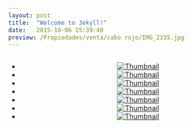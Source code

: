 ```yaml
---
layout: post
title:  "Welcome to Jekyll!"
date:   2015-10-06 15:39:40
preview: /Propiedades/venta/cabo rojo/IMG_2335.jpg
---
```


<center>
	<div class="mainImg">
		<img src="" class="custom">
	</div>
	<!--aqui comienza las fotos pequeñas -->
	<ul class="thumbnails">
	  <li>
	    <a href="">
	      <img class="tumbnails" src="" alt="Thumbnail">
	    </a>
	  </li>
	  <li>
	    <a href="">
	      <img class="tumbnails" src="" alt="Thumbnail">
	    </a>
	  </li>
	  <li>
	    <a href="">
	      <img class="tumbnails" src="" alt="Thumbnail">
	    </a>
	  </li>
	  <li>
	    <a href="">
	      <img class="tumbnails" src="" alt="Thumbnail">
	    </a>
	  </li>
	  <li>
	    <a href="">
	      <img class="tumbnails" src="" alt="Thumbnail">
	    </a>
	  </li>
	  <li>
	    <a href="">
	      <img class="tumbnails" src="" alt="Thumbnail">
	    </a>
	  </li>
	  <li>
	    <a href="">
	      <img class="tumbnails" src="" alt="Thumbnail">
	    </a>
	  </li>
	</ul>
	<script src="https://ajax.googleapis.com/ajax/libs/jquery/1.9.1/jquery.min.js"></script>
	<script type="text/javascript" src="/Edweb/js/jquery.simpleGal.js"></script>
	<script>
		$(document).ready(function () {
			$('.thumbnails').simpleGal({
				mainImage: '.custom'
			});
		});
	</script>
</center>



